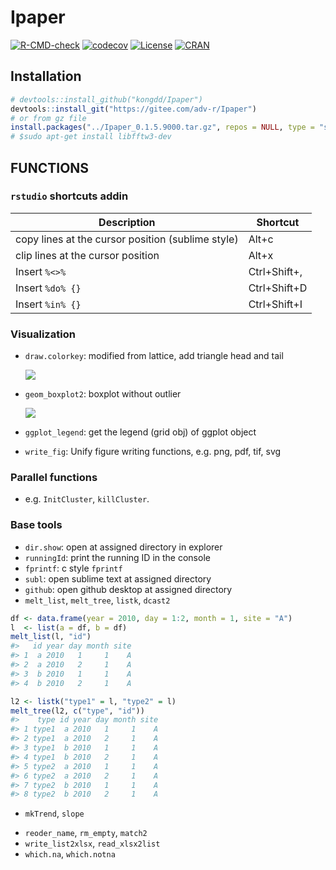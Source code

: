 
<!-- README.md is generated from README.Rmd. Please edit that file -->

# Ipaper

<!-- badges: start -->
[![R-CMD-check](https://github.com/rpkgs/Ipaper/workflows/R-CMD-check/badge.svg)](https://github.com/rpkgs/Ipaper/actions)
[![codecov](https://codecov.io/gh/kongdd/Ipaper/branch/master/graph/badge.svg)](https://codecov.io/gh/kongdd/Ipaper)
[![License](http://img.shields.io/badge/license-GPL%20%28%3E=%203%29-brightgreen.svg?style=flat)](http://www.gnu.org/licenses/gpl-3.0.html)
[![CRAN](http://www.r-pkg.org/badges/version/rwiki)](https://cran.r-project.org/package=rwiki)
<!-- badges: end -->

## Installation

``` r
# devtools::install_github("kongdd/Ipaper")
devtools::install_git("https://gitee.com/adv-r/Ipaper")
# or from gz file
install.packages("../Ipaper_0.1.5.9000.tar.gz", repos = NULL, type = "source", dependencies = TRUE)
# $sudo apt-get install libfftw3-dev
```

## FUNCTIONS

### `rstudio` shortcuts addin

| Description                                       | Shortcut     |
| ------------------------------------------------- | ------------ |
| copy lines at the cursor position (sublime style) | Alt+c        |
| clip lines at the cursor position                 | Alt+x        |
| Insert `%<>%`                                     | Ctrl+Shift+, |
| Insert `%do% {}`                                  | Ctrl+Shift+D |
| Insert `%in% {}`                                  | Ctrl+Shift+I |

### Visualization

  - `draw.colorkey`: modified from lattice, add triangle head and tail
    
    ![](man/figures/lgd_draw.colorkey.svg)

  - `geom_boxplot2`: boxplot without outlier
    
    ![](man/figures/geom_boxplot2.svg)

  - `ggplot_legend`: get the legend (grid obj) of ggplot object

  - `write_fig`: Unify figure writing functions, e.g. png, pdf, tif, svg

### Parallel functions

  - e.g. `InitCluster`, `killCluster`.

### Base tools

  - `dir.show`: open at assigned directory in explorer
  - `runningId`: print the running ID in the console
  - `fprintf`: c style `fprintf`
  - `subl`: open sublime text at assigned directory
  - `github`: open github desktop at assigned directory
  - `melt_list`, `melt_tree`, `listk`, `dcast2`

<!-- end list -->

``` r
df <- data.frame(year = 2010, day = 1:2, month = 1, site = "A")
l  <- list(a = df, b = df)
melt_list(l, "id")
#>   id year day month site
#> 1  a 2010   1     1    A
#> 2  a 2010   2     1    A
#> 3  b 2010   1     1    A
#> 4  b 2010   2     1    A

l2 <- listk("type1" = l, "type2" = l)
melt_tree(l2, c("type", "id"))
#>    type id year day month site
#> 1 type1  a 2010   1     1    A
#> 2 type1  a 2010   2     1    A
#> 3 type1  b 2010   1     1    A
#> 4 type1  b 2010   2     1    A
#> 5 type2  a 2010   1     1    A
#> 6 type2  a 2010   2     1    A
#> 7 type2  b 2010   1     1    A
#> 8 type2  b 2010   2     1    A
```

  - `mkTrend`, `slope`

<!-- end list -->


  - `reoder_name`, `rm_empty`, `match2`
  - `write_list2xlsx`, `read_xlsx2list`
  - `which.na`, `which.notna`
